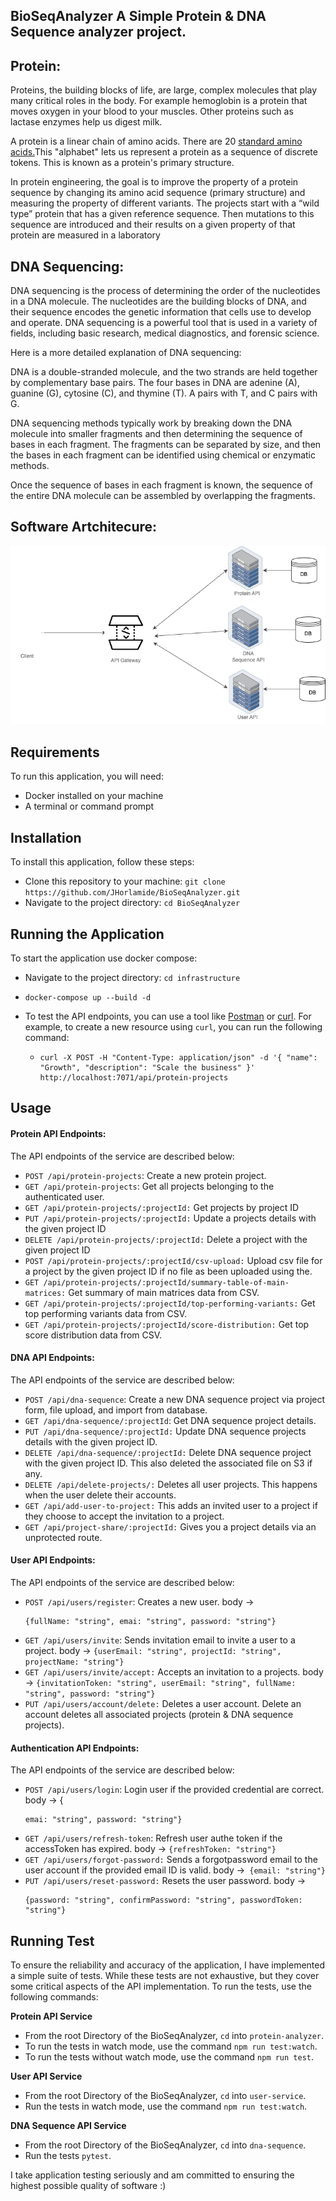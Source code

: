 ## BioSeqAnalyzer A Simple Protein & DNA Sequence analyzer project.

## Protein:

Proteins, the building blocks of life, are large, complex molecules that play many critical roles in the body. For example hemoglobin is a protein that moves oxygen in your blood to your muscles. Other proteins such as lactase enzymes help us digest milk.

A protein is a linear chain of amino acids. There are 20 [standard amino acids.](https://www.cup.uni-muenchen.de/ch/compchem/tink/as.html)This "alphabet" lets us represent a protein as a sequence of discrete tokens. This is known as a protein's primary structure.

In protein engineering, the goal is to improve the property of a protein sequence by changing its amino acid sequence (primary structure) and measuring the property of different variants. The projects start with a “wild type” protein that has a given reference sequence. Then mutations to this sequence are introduced and their results on a given property of that protein are measured in a laboratory

## DNA Sequencing:

DNA sequencing is the process of determining the order of the nucleotides in a DNA molecule. The nucleotides are the building blocks of DNA, and their sequence encodes the genetic information that cells use to develop and operate. DNA sequencing is a powerful tool that is used in a variety of fields, including basic research, medical diagnostics, and forensic science.

Here is a more detailed explanation of DNA sequencing:

DNA is a double-stranded molecule, and the two strands are held together by complementary base pairs. The four bases in DNA are adenine (A), guanine (G), cytosine (C), and thymine (T). A pairs with T, and C pairs with G.

DNA sequencing methods typically work by breaking down the DNA molecule into smaller fragments and then determining the sequence of bases in each fragment. The fragments can be separated by size, and then the bases in each fragment can be identified using chemical or enzymatic methods.

Once the sequence of bases in each fragment is known, the sequence of the entire DNA molecule can be assembled by overlapping the fragments.

## Software Artchitecure:

![Alt Text](./architecture.png)

## Requirements

To run this application, you will need:

* Docker installed on your machine
* A terminal or command prompt

## Installation

To install this application, follow these steps:

* Clone this repository to your machine: `git clone https://github.com/JHorlamide/BioSeqAnalyzer.git`
* Navigate to the project directory: `cd BioSeqAnalyzer`

## Running the Application

To start the application use docker compose:

* Navigate to the project directory: `cd infrastructure`
* `docker-compose up --build -d`
* To test the API endpoints, you can use a tool like [Postman](https://www.postman.com/downloads/) or [curl](https://curl.se/). For example, to create a new resource using `curl`, you can run the following command:

  * ```
    curl -X POST -H "Content-Type: application/json" -d '{ "name": "Growth", "description": "Scale the business" }' http://localhost:7071/api/protein-projects
    ```

## Usage

#### Protein API Endpoints:

The API endpoints of the service are described below:

* `POST /api/protein-projects`: Create a new protein project.
* `GET /api/protein-projects`: Get all projects belonging to the authenticated user.
* `GET /api/protein-projects/:projectId:` Get projects by project ID
* `PUT /api/protein-projects/:projectId:` Update a projects details with the given project ID
* `DELETE /api/protein-projects/:projectId:` Delete a project with the given project ID
* `POST /api/protein-projects/:projectId/csv-upload:` Upload csv file for a project by the given project ID if no file as been uploaded using the.
* `GET /api/protein-projects/:projectId/summary-table-of-main-matrices:` Get summary of main matrices data from CSV.
* `GET /api/protein-projects/:projectId/top-performing-variants:` Get top performing variants data from CSV.
* `GET /api/protein-projects/:projectId/score-distribution:` Get top score distribution data from CSV.

#### DNA API Endpoints:

The API endpoints of the service are described below:

* `POST /api/dna-sequence`: Create a new DNA sequence project via project form, file upload, and import from database.
* `GET /api/dna-sequence/:projectId`: Get DNA sequence project details.
* `PUT /api/dna-sequence/:projectId:` Update DNA sequence projects details with the given project ID.
* `DELETE /api/dna-sequence/:projectId:` Delete DNA sequence project with the given project ID. This also deleted the associated file on S3 if any.
* `DELETE /api/delete-projects/:` Deletes all user projects. This happens when the user delete their accounts.
* `GET /api/add-user-to-project:` This adds an invited user to a project if they choose to accept the invitation to a project.
* `GET /api/project-share/:projectId:` Gives you a project details via an unprotected route.

#### User API Endpoints:

The API endpoints of the service are described below:

* `POST /api/users/register`: Creates a new user. body ->
  ```
  {fullName: "string", emai: "string", password: "string"}
  ```
* `GET /api/users/invite`: Sends invitation email to invite a user to a project. body -> `{userEmail: "string", projectId: "string", projectName: "string"}`
* `GET /api/users/invite/accept:` Accepts an invitation to a projects. body -> `{invitationToken: "string", userEmail: "string", fullName: "string", password: "string"}`
* `PUT /api/users/account/delete:` Deletes a user account. Delete an account deletes all associated projects (protein & DNA sequence projects).

#### Authentication API Endpoints:

The API endpoints of the service are described below:

* `POST /api/users/login`: Login user if the provided credential are correct. body -> {
  ```
  emai: "string", password: "string"}
  ```
* `GET /api/users/refresh-token`: Refresh user authe token if the accessToken has expired. body -> `{refreshToken: "string"}`
* `GET /api/users/forgot-password:` Sends a forgotpassword email to the user account if the provided email ID is valid. body ->` {email: "string"}`
* `PUT /api/users/reset-password:` Resets the user password. body ->
  ```
  {password: "string", confirmPassword: "string", passwordToken: "string"}
  ```

## Running Test

To ensure the reliability and accuracy of the application, I have implemented a simple suite of tests. While these tests are not exhaustive, but they cover some critical aspects of the API implementation. To run the tests, use the following commands:

**Protein API Service**

* From the root Directory of the BioSeqAnalyzer, `cd` into `protein-analyzer`.
* To run the tests in watch mode, use the command `npm run test:watch`.
* To run the tests without watch mode, use the command `npm run test`.

**User API Service**

* From the root Directory of the BioSeqAnalyzer, `cd` into `user-service`.
* Run the tests in watch mode, use the command `npm run test:watch`.

**DNA Sequence API Service**

* From the root Directory of the BioSeqAnalyzer, `cd` into `dna-sequence`.
* Run the tests `pytest`.

I take application testing seriously and am committed to ensuring the highest possible quality of software :)
